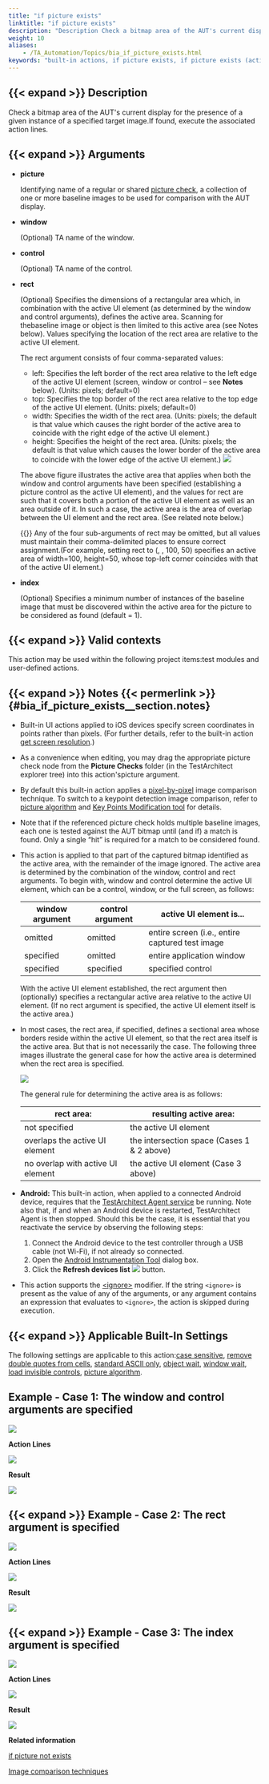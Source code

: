 ```yaml
--- 
title: "if picture exists"
linktitle: "if picture exists"
description: "Description Check a bitmap area of the AUT's current display for the presence of a given instance of a specified target image. If found, execute the associated action lines. Arguments picture ..."
weight: 10
aliases: 
    - /TA_Automation/Topics/bia_if_picture_exists.html
keywords: "built-in actions, if picture exists, if picture exists (action), iOS (action), if picture exists, Android (action)"
---
```


## {{< expand >}} Description

Check a bitmap area of the AUT's current display for the presence of a given instance of a specified target image.If found, execute the associated action lines.

## {{< expand >}} Arguments

-   **picture**

    Identifying name of a regular or shared [picture check](/user-guide/projects-and-project-items/project-items/picture-checks/), a collection of one or more baseline images to be used for comparison with the AUT display.

-   **window**

    \(Optional\) TA name of the window.

-   **control**

    \(Optional\) TA name of the control.

-   **rect**

    \(Optional\) Specifies the dimensions of a rectangular area which, in combination with the active UI element \(as determined by the window and control arguments\), defines the active area. Scanning for thebaseline image or object is then limited to this active area \(see Notes below\). Values specifying the location of the rect area are relative to the active UI element.

    The rect argument consists of four comma-separated values:

    -   left: Specifies the left border of the rect area relative to the left edge of the active UI element \(screen, window or control – see **Notes** below\). \(Units: pixels; default=0\)
    -   top: Specifies the top border of the rect area relative to the top edge of the active UI element. \(Units: pixels; default=0\)
    -   width: Specifies the width of the rect area. \(Units: pixels; the default is that value which causes the right border of the active area to coincide with the right edge of the active UI element.\)
    -   height: Specifies the height of the rect area. \(Units: pixels; the default is that value which causes the lower border of the active area to coincide with the lower edge of the active UI element.\)
    ![](/images/TA_Automation/Images/picture_check_area_specs_01.png)

    The above figure illustrates the active area that applies when both the window and control arguments have been specified \(establishing a picture control as the active UI element\), and the values for rect are such that it covers both a portion of the active UI element as well as an area outside of it. In such a case, the active area is the area of overlap between the UI element and the rect area. \(See related note below.\)

    {{<note>}} Any of the four sub-arguments of rect may be omitted, but all values must maintain their comma-delimited places to ensure correct assignment.\(For example, setting rect to \(, , 100, 50\) specifies an active area of width=100, height=50, whose top-left corner coincides with that of the active UI element.\)

-   **index**

    \(Optional\) Specifies a minimum number of instances of the baseline image that must be discovered within the active area for the picture to be considered as found \(default = 1\).


## {{< expand >}} Valid contexts

This action may be used within the following project items:test modules and user-defined actions.

## {{< expand >}} Notes {{< permerlink >}} {#bia_if_picture_exists__section.notes} 

-   Built-in UI actions applied to iOS devices specify screen coordinates in points rather than pixels. \(For further details, refer to the built-in action [get screen resolution](/automation-guide/action-based-testing-language/built-in-actions/system-actions/operating-system/get-screen-resolution#li.ios.get_screen_resolution).\)
-   As a convenience when editing, you may drag the appropriate picture check node from the **Picture Checks** folder \(in the TestArchitect explorer tree\) into this action'spicture argument.
-   By default this built-in action applies a [pixel-by-pixel](/automation-guide/action-based-testing-language/the-test-language/image-comparison-techniques) image comparison technique. To switch to a keypoint detection image comparison, refer to [picture algorithm](/automation-guide/action-based-testing-language/built-in-settings/other-settings/picture-algorithm) and [Key Points Modification tool](/user-guide/projects-and-project-items/project-items/picture-checks/key-points-modification-tool/) for details.
-   Note that if the referenced picture check holds multiple baseline images, each one is tested against the AUT bitmap until \(and if\) a match is found. Only a single “hit” is required for a match to be considered found.
-   This action is applied to that part of the captured bitmap identified as the active area, with the remainder of the image ignored. The active area is determined by the combination of the window, control and rect arguments. To begin with, window and control determine the active UI element, which can be a control, window, or the full screen, as follows:

    |window argument|control argument|active UI element is...|
    |---------------|----------------|-----------------------|
    |omitted|omitted|entire screen \(i.e., entire captured test image|
    |specified|omitted|entire application window|
    |specified|specified|specified control|

    With the active UI element established, the rect argument then \(optionally\) specifies a rectangular active area relative to the active UI element. \(If no rect argument is specified, the active UI element itself is the active area.\)

-   In most cases, the rect area, if specified, defines a sectional area whose borders reside within the active UI element, so that the rect area itself is the active area. But that is not necessarily the case. The following three images illustrate the general case for how the active area is determined when the rect area is specified.

    ![](/images/TA_Automation/Images/ocr_area_specs_02.png)

    The general rule for determining the active area is as follows:

    |rect area:|resulting active area:|
    |----------|----------------------|
    |not specified|the active UI element|
    |overlaps the active UI element|the intersection space \(Cases 1 & 2 above\)|
    |no overlap with active UI element|the active UI element \(Case 3 above\)|

-   **Android:** This built-in action, when applied to a connected Android device, requires that the [TestArchitect Agent service](/automation-guide/application-testing/mobile-testing/testing-mobile-applications/android-automation/setting-up-the-test-environment/setting-up-android-automation/about-testarchitect-agent-in-android/) be running. Note also that, if and when an Android device is restarted, TestArchitect Agent is then stopped. Should this be the case, it is essential that you reactivate the service by observing the following steps:
    1.  Connect the Android device to the test controller through a USB cable \(not Wi-Fi\), if not already so connected.
    2.  Open the [Android Instrumentation Tool](/automation-guide/application-testing/mobile-testing/testing-mobile-applications/android-automation/android-instrumentation-tool/) dialog box.
    3.  Click the **Refresh devices list** ![](/images/Android/Images/Refresh_device_list_btn.png) button.
-   This action supports the [<ignore\>](/automation-guide/action-based-testing-language/the-test-language/ignoring-actions) modifier. If the string `<ignore>` is present as the value of any of the arguments, or any argument contains an expression that evaluates to `<ignore>`, the action is skipped during execution.

## {{< expand >}} Applicable Built-In Settings

The following settings are applicable to this action:[case sensitive](/automation-guide/action-based-testing-language/built-in-settings/value-settings/case-sensitive), [remove double quotes from cells](/automation-guide/action-based-testing-language/built-in-settings/value-settings/remove-double-quotes-from-cells), [standard ASCII only](/automation-guide/action-based-testing-language/built-in-settings/value-settings/standard-ascii-only), [object wait](/automation-guide/action-based-testing-language/built-in-settings/timing-settings/object-wait), [window wait](/automation-guide/action-based-testing-language/built-in-settings/timing-settings/window-wait), [load invisible controls](/automation-guide/action-based-testing-language/built-in-settings/other-settings/load-invisible-controls), [picture algorithm](/automation-guide/action-based-testing-language/built-in-settings/other-settings/picture-algorithm).

## Example - Case 1: The window and control arguments are specified

![](/images/TA_Automation/Images/bia_if_picture_exists_aut.png)

**Action Lines**

![](/images/TA_Automation/Images/bia_if_picture_exists_pgm.png)

**Result**

![](/images/TA_Automation/Images/bia_if_picture_exists_res.png)

## {{< expand >}} Example - Case 2: The rect argument is specified

![](/images/TA_Automation/Images/bia_if_picture_exists_aut_2.png)

**Action Lines**

![](/images/TA_Automation/Images/bia_if_picture_exists_pgm_2.png)

**Result**

![](/images/TA_Automation/Images/bia_if_picture_exists_res_2.png)

## {{< expand >}} Example - Case 3: The index argument is specified

![](/images/TA_Automation/Images/bia_if_picture_exists_aut_3.png)

**Action Lines**

![](/images/TA_Automation/Images/bia_if_picture_exists_pgm_3.png)

**Result**

![](/images/TA_Automation/Images/bia_if_picture_exists_res_3.png)




**Related information**  


[if picture not exists](/automation-guide/action-based-testing-language/built-in-actions/user-interface-actions/picture-handling/if-picture-not-exists)

[Image comparison techniques](/automation-guide/action-based-testing-language/the-test-language/image-comparison-techniques)

